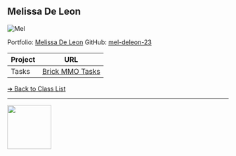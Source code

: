 <style>@import url("//readme.codeadam.ca/readme.css");</style>

## Melissa De Leon

![Mel](../images/mel-delon-23.jpg)

Portfolio: [Melissa De Leon](https://www.melissa-deleon.ca/) 
GitHub: [mel-deleon-23](https://github.com/mel-deleon-23)

| Project | URL                                            |
| ------- | ---------------------------------------------- |
| Tasks   | [Brick MMO Tasks](https://tasks.brickmmo.com/) |

[&#10132; Back to Class List](/)

---

<a href="https://brickmmo.com">
<img src="https://brickmmo.com/images/brickmmo-logo-horizontal.jpg" width="100">
</a>
